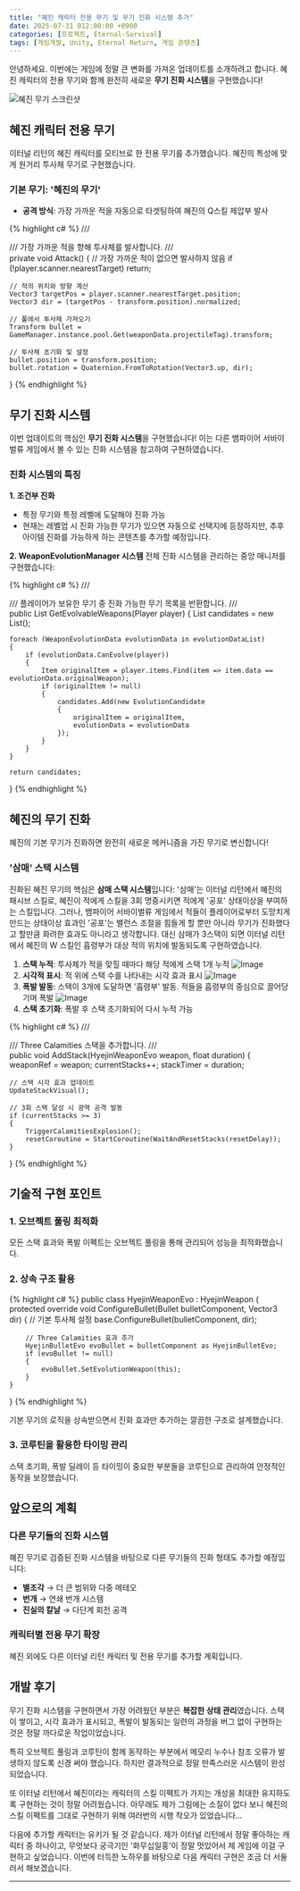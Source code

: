 ```yaml
---
title: "혜진 캐릭터 전용 무기 및 무기 진화 시스템 추가"
date: 2025-07-31 012:00:00 +0900
categories: [프로젝트, Eternal-Survival]
tags: [게임개발, Unity, Eternal Return, 게임 콘텐츠]
---
```


안녕하세요. 이번에는 게임에 정말 큰 변화를 가져온 업데이트를 소개하려고 합니다. 혜진 캐릭터의 전용 무기와 함께 완전히 새로운 **무기 진화 시스템**을 구현했습니다!

![혜진 무기 스크린샷](https://github.com/user-attachments/assets/[이미지-URL-추가-예정])

## 혜진 캐릭터 전용 무기

이터널 리턴의 혜진 캐릭터를 모티브로 한 전용 무기를 추가했습니다. 혜진의 특성에 맞게 원거리 투사체 무기로 구현했습니다.

### 기본 무기: '혜진의 무기'

- **공격 방식**: 가장 가까운 적을 자동으로 타겟팅하여 혜진의 Q스킬 제압부 발사

{% highlight c# %}
/// <summary>
/// 가장 가까운 적을 향해 투사체를 발사합니다.
/// </summary>
private void Attack()
{
// 가장 가까운 적이 없으면 발사하지 않음
if (!player.scanner.nearestTarget) return;

    // 적의 위치와 방향 계산
    Vector3 targetPos = player.scanner.nearestTarget.position;
    Vector3 dir = (targetPos - transform.position).normalized;

    // 풀에서 투사체 가져오기
    Transform bullet = GameManager.instance.pool.Get(weaponData.projectileTag).transform;

    // 투사체 초기화 및 설정
    bullet.position = transform.position;
    bullet.rotation = Quaternion.FromToRotation(Vector3.up, dir);

}
{% endhighlight %}

## 무기 진화 시스템

이번 업데이트의 핵심인 **무기 진화 시스템**을 구현했습니다! 이는 다른 뱀파이어 서바이벌류 게임에서 볼 수 있는 진화 시스템을 참고하여 구현하였습니다.

### 진화 시스템의 특징

**1. 조건부 진화**

- 특정 무기와 특정 레벨에 도달해야 진화 가능
- 현재는 레벨업 시 진화 가능한 무기가 있으면 자동으로 선택지에 등장하지만, 추후 아이템 진화를 가능하게 하는 콘텐츠를 추가할 예정입니다.

**2. WeaponEvolutionManager 시스템**
전체 진화 시스템을 관리하는 중앙 매니저를 구현했습니다:

{% highlight c# %}
/// <summary>
/// 플레이어가 보유한 무기 중 진화 가능한 무기 목록을 반환합니다.
/// </summary>
public List<EvolutionCandidate> GetEvolvableWeapons(Player player)
{
List<EvolutionCandidate> candidates = new List<EvolutionCandidate>();

    foreach (WeaponEvolutionData evolutionData in evolutionDataList)
    {
        if (evolutionData.CanEvolve(player))
        {
            Item originalItem = player.items.Find(item => item.data == evolutionData.originalWeapon);
            if (originalItem != null)
            {
                candidates.Add(new EvolutionCandidate
                {
                    originalItem = originalItem,
                    evolutionData = evolutionData
                });
            }
        }
    }

    return candidates;

}
{% endhighlight %}

## 혜진의 무기 진화

혜진의 기본 무기가 진화하면 완전히 새로운 메커니즘을 가진 무기로 변신합니다!

### '삼매' 스택 시스템

진화된 혜진 무기의 핵심은 **삼매 스택 시스템**입니다: '삼매'는 이터널 리턴에서 혜진의 패시브 스킬로, 혜진이 적에게 스킬을 3회 명중시키면 적에게 '공포' 상태이상을 부여하는 스킬입니다. 그러나, 뱀파이어 서바이벌류 게임에서 적들이 플레이어로부터 도망치게 만드는 상태이상 효과인 '공포'는 밸런스 조절을 힘들게 할 뿐만 아니라 무기가 진화했다고 할만큼 화려한 효과도 아니라고 생각합니다. 대신 삼매가 3스택이 되면 이터널 리턴에서 혜진의 W 스킬인 흡령부가 대상 적의 위치에 발동되도록 구현하였습니다.

1. **스택 누적**: 투사체가 적을 맞힐 때마다 해당 적에게 스택 1개 누적
   ![Image](https://github.com/user-attachments/assets/ae4ec15b-3a26-42f2-9a98-f68e2d8a2678)
2. **시각적 표시**: 적 위에 스택 수를 나타내는 시각 효과 표시
   ![Image](https://github.com/user-attachments/assets/e79765c4-df21-460c-a52f-2d9b984c81fb)
3. **폭발 발동**: 스택이 3개에 도달하면 '흡령부' 발동. 적들을 흡령부의 중심으로 끌어당기며 폭발
   ![Image](https://github.com/user-attachments/assets/4693e4a6-70e2-430a-b74f-c775ef110d3e)
4. **스택 초기화**: 폭발 후 스택 초기화되어 다시 누적 가능

{% highlight c# %}
/// <summary>
/// Three Calamities 스택을 추가합니다.
/// </summary>
public void AddStack(HyejinWeaponEvo weapon, float duration)
{
weaponRef = weapon;
currentStacks++;
stackTimer = duration;

    // 스택 시각 효과 업데이트
    UpdateStackVisual();

    // 3회 스택 달성 시 광역 공격 발동
    if (currentStacks >= 3)
    {
        TriggerCalamitiesExplosion();
        resetCoroutine = StartCoroutine(WaitAndResetStacks(resetDelay));
    }

}
{% endhighlight %}

## 기술적 구현 포인트

### 1. 오브젝트 풀링 최적화

모든 스택 효과와 폭발 이펙트는 오브젝트 풀링을 통해 관리되어 성능을 최적화했습니다.

### 2. 상속 구조 활용

{% highlight c# %}
public class HyejinWeaponEvo : HyejinWeapon
{
protected override void ConfigureBullet(Bullet bulletComponent, Vector3 dir)
{
// 기본 투사체 설정
base.ConfigureBullet(bulletComponent, dir);

        // Three Calamities 효과 추가
        HyejinBulletEvo evoBullet = bulletComponent as HyejinBulletEvo;
        if (evoBullet != null)
        {
            evoBullet.SetEvolutionWeapon(this);
        }
    }

}
{% endhighlight %}

기본 무기의 로직을 상속받으면서 진화 효과만 추가하는 깔끔한 구조로 설계했습니다.

### 3. 코루틴을 활용한 타이밍 관리

스택 초기화, 폭발 딜레이 등 타이밍이 중요한 부분들을 코루틴으로 관리하여 안정적인 동작을 보장했습니다.

## 앞으로의 계획

### 다른 무기들의 진화 시스템

혜진 무기로 검증된 진화 시스템을 바탕으로 다른 무기들의 진화 형태도 추가할 예정입니다:

- **별조각** → 더 큰 범위와 다중 메테오
- **번개** → 연쇄 번개 시스템
- **진실의 칼날** → 다단계 회전 공격

### 캐릭터별 전용 무기 확장

혜진 외에도 다른 이터널 리턴 캐릭터 및 전용 무기를 추가할 계획입니다.

## 개발 후기

무기 진화 시스템을 구현하면서 가장 어려웠던 부분은 **복잡한 상태 관리**였습니다. 스택이 쌓이고, 시각 효과가 표시되고, 폭발이 발동되는 일련의 과정을 버그 없이 구현하는 것은 정말 까다로운 작업이었습니다.

특히 오브젝트 풀링과 코루틴이 함께 동작하는 부분에서 메모리 누수나 참조 오류가 발생하지 않도록 신경 써야 했습니다. 하지만 결과적으로 정말 만족스러운 시스템이 완성되었습니다.

또 이터널 리턴에서 혜진이라는 캐릭터의 스킬 이펙트가 가지는 개성을 최대한 유지하도록 구현하는 것이 정말 어려웠습니다. 아무래도 제가 그림에는 소질이 없다 보니 혜진의 스킬 이펙트를 그대로 구현하기 위해 여러번의 시행 착오가 있었습니다...

다음에 추가할 캐릭터는 유키가 될 것 같습니다. 제가 이터널 리턴에서 정말 좋아하는 캐릭터 중 하나이고, 무엇보다 궁극기인 '화무십일홍'이 정말 멋있어서 제 게임에 이걸 구현하고 싶었습니다. 이번에 터득한 노하우를 바탕으로 다음 캐릭터 구현은 조금 더 서둘러서 해보겠습니다.

---
